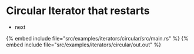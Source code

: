 # Circular Iterator that restarts

* next

{% embed include file="src/examples/iterators/circular/src/main.rs" %}
{% embed include file="src/examples/iterators/circular/out.out" %}



